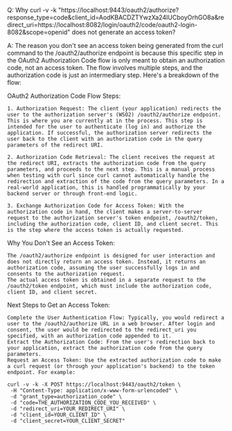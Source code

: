 Q: Why curl -v -k "https://localhost:9443/oauth2/authorize?response_type=code&client_id=AodKBACDZTYwzXa24IUCboyOrhGO8a&redirect_uri=https://localhost:8082/login/oauth2/code/oauth2-login-8082&scope=openid" does not generate an access token?

A: The reason you don't see an access token being generated from the curl command to the /oauth2/authorize endpoint is because this specific step in the OAuth2 Authorization Code flow is only meant to obtain an authorization code, not an access token. The flow involves multiple steps, and the authorization code is just an intermediary step. Here's a breakdown of the flow:

OAuth2 Authorization Code Flow Steps:

    1. Authorization Request: The client (your application) redirects the user to the authorization server's (WSO2) /oauth2/authorize endpoint. This is where you are currently at in the process. This step is intended for the user to authenticate (log in) and authorize the application. If successful, the authorization server redirects the user back to the client with an authorization code in the query parameters of the redirect URI.

    2. Authorization Code Retrieval: The client receives the request at the redirect URI, extracts the authorization code from the query parameters, and proceeds to the next step. This is a manual process when testing with curl since curl cannot automatically handle the redirection and extraction of the code from the query parameters. In a real-world application, this is handled programmatically by your backend server or through front-end logic.

    3. Exchange Authorization Code for Access Token: With the authorization code in hand, the client makes a server-to-server request to the authorization server's token endpoint, /oauth2/token, including the authorization code, client ID, and client secret. This is the step where the access token is actually requested.

Why You Don't See an Access Token:

    The /oauth2/authorize endpoint is designed for user interaction and does not directly return an access token. Instead, it returns an authorization code, assuming the user successfully logs in and consents to the authorization request.
    The actual access token is obtained in a separate request to the /oauth2/token endpoint, which must include the authorization code, client ID, and client secret.

Next Steps to Get an Access Token:

    Complete the User Authentication Flow: Typically, you would redirect a user to the /oauth2/authorize URL in a web browser. After login and consent, the user would be redirected to the redirect_uri you specified, with an authorization code appended to it.
    Extract the Authorization Code: From the user's redirection back to your application, extract the authorization code from the query parameters.
    Request an Access Token: Use the extracted authorization code to make a curl request (or through your application's backend) to the token endpoint. For example:

    curl -v -k -X POST https://localhost:9443/oauth2/token \
     -H "Content-Type: application/x-www-form-urlencoded" \
     -d "grant_type=authorization_code" \
     -d "code=THE_AUTHORIZATION_CODE_YOU_RECEIVED" \
     -d "redirect_uri=YOUR_REDIRECT_URI" \
     -d "client_id=YOUR_CLIENT_ID" \
     -d "client_secret=YOUR_CLIENT_SECRET"


